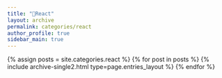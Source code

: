 ```yaml
---
title: "🌺React"
layout: archive
permalink: categories/react
author_profile: true
sidebar_main: true
---
```


{% assign posts = site.categories.react %}
{% for post in posts %} {% include archive-single2.html type=page.entries_layout %} {% endfor %}